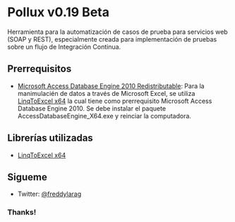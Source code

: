 # Pollux v0.19 Beta
Herramienta para la automatización de casos de prueba para servicios web (SOAP y REST), especialmente creada para implementación de pruebas sobre un flujo de Integración Continua.

## Prerrequisitos
* [Microsoft Access Database Engine 2010 Redistributable](https://www.microsoft.com/en-us/download/details.aspx?id=13255): Para la manimulacién de datos a través de Microsoft Excel, se utiliza [LinqToExcel x64](https://www.nuget.org/packages/LinqToExcel_x64/) la cual tiene como prerrequisito Microsoft Access Database Engine 2010. Se debe instalar el paquete AccessDatabaseEngine_X64.exe y reinciar la computadora.

## Librerías utilizadas
* [LinqToExcel x64](https://www.nuget.org/packages/LinqToExcel_x64/)


## Sigueme
* Twitter: [@freddylarag](http://twitter.com/freddylarag)

### Thanks!
